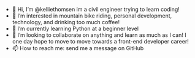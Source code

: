 - 👋 Hi, I’m @kelliethomsen im a civil engineer trying to learn coding! 
- 👀 I’m interested in mountain bike riding, personal development, technology, and drinking too much coffee!
- 🌱 I’m currently learning Python at a beginner level
- 💞️ I’m looking to collaborate on anything and learn as much as I can! I one day hope to move to move towards a front-end developer career!
- 📫 How to reach me: send me a message on GitHub

<!---
kelliethomsen/kelliethomsen is a ✨ special ✨ repository because its `README.md` (this file) appears on your GitHub profile.
You can click the Preview link to take a look at your changes.
--->
